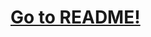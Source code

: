 #  [Go to README!](https://github.com/WimpPgK/Python_MonteCarloMethodInMaterialScience/blob/master/README.pdf)
